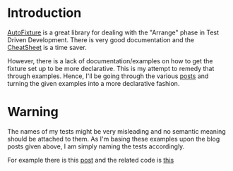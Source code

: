 Introduction
============

[AutoFixture](https://github.com/AutoFixture/AutoFixture) is a great library for dealing with the "Arrange" phase in Test Driven Development. There is very good documentation and the [CheatSheet](https://github.com/AutoFixture/AutoFixture/wiki/Cheat-Sheet) is a time saver. 

However, there is a lack of documentation/examples on how to get the fixture set up to be more declarative. This is my attempt to remedy that through examples. Hence, I'll be going through the various [posts](http://blog.ploeh.dk/tags.html#AutoFixture-ref) and turning the given examples into a more declarative fashion. 

Warning
=======
The names of my tests might be very misleading and no semantic meaning should be attached to them. As I'm basing these examples upon the blog posts given above, I am simply naming the tests accordingly. 

For example there is this [post](http://blog.ploeh.dk/2009/04/23/DealingWithTypesWithoutPublicConstructors/) and the related code is [this](https://github.com/DavidSSL/AutoFixtureDeclarative/blob/master/Example.UnitTests/DealingWithTypesWithoutPublicCtrsTests.cs)